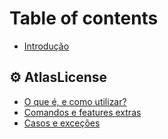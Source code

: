 # Table of contents

* [Introdução](README.md)

## ⚙ AtlasLicense

* [O que é, e como utilizar?](atlaslicense/o-que-e-e-como-utilizar.md)
* [Comandos e features extras](atlaslicense/comandos-e-features-extras.md)
* [Casos e exceções](atlaslicense/casos-e-excecoes.md)
